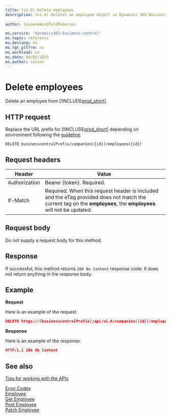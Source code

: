 ```yaml
---
title: (v1.0) Delete employees
description: (v1.0) Deletes an employee object in Dynamics 365 Business Central.
 
author: SusanneWindfeldPedersen

ms.service: "dynamics365-business-central"
ms.topic: reference
ms.devlang: na
ms.tgt_pltfrm: na
ms.workload: na
ms.date: 04/01/2019
ms.author: solsen
---
```


# Delete employees
Delete an employee from [!INCLUDE[prod_short](../../../includes/prod_short.md)].

## HTTP request
Replace the URL prefix for [!INCLUDE[prod_short](../../../includes/prod_short.md)] depending on environment following the [guideline](../../v1.0/endpoints-apis-for-dynamics.md).
```
DELETE businesscentralPrefix/companies({id})/employees({id})
```

## Request headers

|Header         |Value                     |
|---------------|--------------------------|
|Authorization  |Bearer {token}. Required. |
|If-Match       |Required. When this request header is included and the eTag provided does not match the current tag on the **employees**, the **employees** will not be updated. |

## Request body
Do not supply a request body for this method.

## Response
If successful, this method returns ```204 No Content``` response code. It does not return anything in the response body.

## Example

**Request**

Here is an example of the request.

```json
DELETE https://{businesscentralPrefix}/api/v1.0/companies({id})/employees({id})
```

**Response** 

Here is an example of the response. 

```json
HTTP/1.1 204 No Content
```



## See also
[Tips for working with the APIs](../../../developer/devenv-connect-apps-tips.md)  



[Error Codes](../dynamics_error_codes.md)  
[Employee](../resources/dynamics_employee.md)  
[Get Employee](../api/dynamics_employee_get.md)  
[Post Employee](../api/dynamics_create_employee.md)  
[Patch Employee](../api/dynamics_employee_update.md)  
